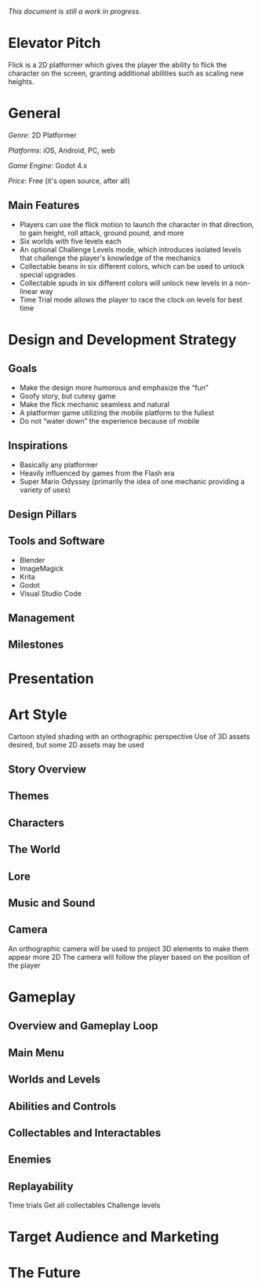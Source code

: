 _This document is still a work in progress._

# Elevator Pitch

Flick is a 2D platformer which gives the player the ability to flick the character on the screen, granting additional abilities such as scaling new heights.

# General

_Genre_: 2D Platformer

_Platforms_: iOS, Android, PC, web

_Game Engine_: Godot 4.x

_Price_: Free (it's open source, after all)

## Main Features

- Players can use the flick motion to launch the character in that direction, to gain height, roll attack, ground pound, and more
- Six worlds with five levels each
- An optional Challenge Levels mode, which introduces isolated levels that challenge the player's knowledge of the mechanics
- Collectable beans in six different colors, which can be used to unlock special upgrades
- Collectable spuds in six different colors will unlock new levels in a non-linear way
- Time Trial mode allows the player to race the clock on levels for best time

# Design and Development Strategy

## Goals

- Make the design more humorous and emphasize the “fun”
- Goofy story, but cutesy game
- Make the flick mechanic seamless and natural
- A platformer game utilizing the mobile platform to the fullest
- Do not “water down” the experience because of mobile

## Inspirations

- Basically any platformer
- Heavily influenced by games from the Flash era
- Super Mario Odyssey (primarily the idea of one mechanic providing a variety of uses)

## Design Pillars

## Tools and Software

- Blender
- ImageMagick
- Krita
- Godot
- Visual Studio Code

## Management

## Milestones

# Presentation

# Art Style

Cartoon styled shading with an orthographic perspective
Use of 3D assets desired, but some 2D assets may be used

## Story Overview

## Themes

## Characters

## The World

## Lore

## Music and Sound

## Camera

An orthographic camera will be used to project 3D elements to make them appear more 2D
The camera will follow the player based on the position of the player

# Gameplay

## Overview and Gameplay Loop

## Main Menu

## Worlds and Levels

## Abilities and Controls

## Collectables and Interactables

## Enemies

## Replayability

Time trials
Get all collectables
Challenge levels

# Target Audience and Marketing

# The Future
